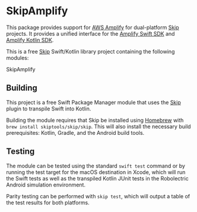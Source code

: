 # SkipAmplify

This package provides support for [AWS Amplify](https://aws.amazon.com/amplify/)
for dual-platform [Skip](https://skip.tools) projects. It provides a unified
interface for the
[Amplify Swift SDK](https://github.com/aws-amplify/amplify-swift)
and
[Amplify Kotlin SDK](https://github.com/aws-amplify/amplify-android).


This is a free [Skip](https://skip.tools) Swift/Kotlin library project containing the following modules:

SkipAmplify

## Building

This project is a free Swift Package Manager module that uses the
[Skip](https://skip.tools) plugin to transpile Swift into Kotlin.

Building the module requires that Skip be installed using
[Homebrew](https://brew.sh) with `brew install skiptools/skip/skip`.
This will also install the necessary build prerequisites:
Kotlin, Gradle, and the Android build tools.

## Testing

The module can be tested using the standard `swift test` command
or by running the test target for the macOS destination in Xcode,
which will run the Swift tests as well as the transpiled
Kotlin JUnit tests in the Robolectric Android simulation environment.

Parity testing can be performed with `skip test`,
which will output a table of the test results for both platforms.

